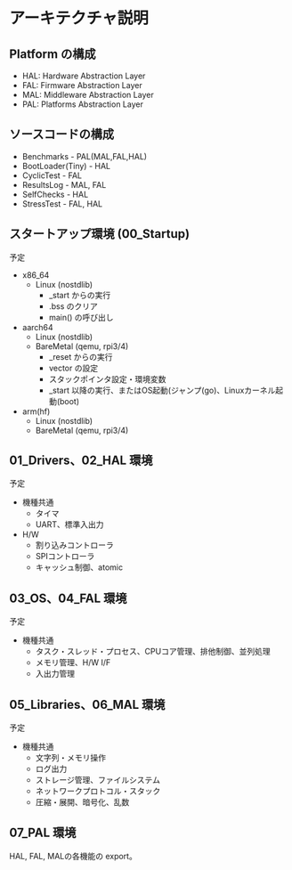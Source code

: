# アーキテクチャ説明

## Platform の構成

- HAL: Hardware Abstraction Layer
- FAL: Firmware Abstraction Layer
- MAL: Middleware Abstraction Layer
- PAL: Platforms Abstraction Layer

## ソースコードの構成

- Benchmarks - PAL(MAL,FAL,HAL)
- BootLoader(Tiny) - HAL
- CyclicTest - FAL
- ResultsLog - MAL, FAL
- SelfChecks - HAL
- StressTest - FAL, HAL

## スタートアップ環境 (00_Startup)
予定

- x86_64
  - Linux (nostdlib)
    - _start からの実行
    - .bss のクリア
    - main() の呼び出し
- aarch64
  - Linux (nostdlib)
  - BareMetal (qemu, rpi3/4)
    - _reset からの実行
    - vector の設定
    - スタックポインタ設定・環境変数
    - _start 以降の実行、またはOS起動(ジャンプ(go)、Linuxカーネル起動(boot)
- arm(hf)
  - Linux (nostdlib)
  - BareMetal (qemu, rpi3/4)

## 01_Drivers、02_HAL 環境
予定

- 機種共通
  - タイマ
  - UART、標準入出力
- H/W
  - 割り込みコントローラ
  - SPIコントローラ
  - キャッシュ制御、atomic

## 03_OS、04_FAL 環境
予定

- 機種共通
  - タスク・スレッド・プロセス、CPUコア管理、排他制御、並列処理
  - メモリ管理、H/W I/F
  - 入出力管理

## 05_Libraries、06_MAL 環境
予定

- 機種共通
  - 文字列・メモリ操作
  - ログ出力
  - ストレージ管理、ファイルシステム
  - ネットワークプロトコル・スタック
  - 圧縮・展開、暗号化、乱数

## 07_PAL 環境
HAL, FAL, MALの各機能の export。
